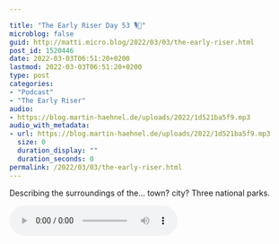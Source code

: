 ```yaml
---

title: "The Early Riser Day 53 🎙🌅"
microblog: false
guid: http://matti.micro.blog/2022/03/03/the-early-riser.html
post_id: 1520446
date: 2022-03-03T06:51:20+0200
lastmod: 2022-03-03T06:51:20+0200
type: post
categories:
- "Podcast"
- "The Early Riser"
audio:
- https://blog.martin-haehnel.de/uploads/2022/1d521ba5f9.mp3
audio_with_metadata:
- url: https://blog.martin-haehnel.de/uploads/2022/1d521ba5f9.mp3
  size: 0
  duration_display: ""
  duration_seconds: 0
permalink: /2022/03/03/the-early-riser.html
---
```

Describing the surroundings of the… town? city? Three national parks.

<audio controls="controls" src="https://blog.martin-haehnel.de/uploads/2022/1d521ba5f9.mp3" preload="metadata" />
